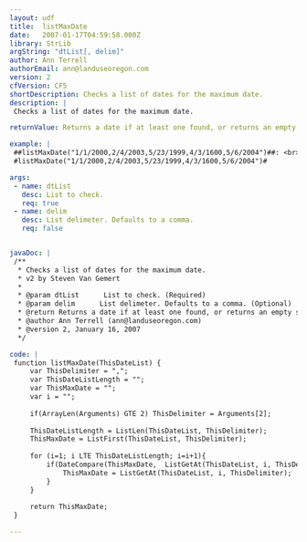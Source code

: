 ```yaml
---
layout: udf
title:  listMaxDate
date:   2007-01-17T04:59:58.000Z
library: StrLib
argString: "dtList[, delim]"
author: Ann Terrell
authorEmail: ann@landuseoregon.com
version: 2
cfVersion: CF5
shortDescription: Checks a list of dates for the maximum date.
description: |
 Checks a list of dates for the maximum date.

returnValue: Returns a date if at least one found, or returns an empty string.

example: |
 ##listMaxDate("1/1/2000,2/4/2003,5/23/1999,4/3/1600,5/6/2004")##: <br>
 #listMaxDate("1/1/2000,2/4/2003,5/23/1999,4/3/1600,5/6/2004")#

args:
 - name: dtList
   desc: List to check.
   req: true
 - name: delim
   desc: List delimeter. Defaults to a comma.
   req: false


javaDoc: |
 /**
  * Checks a list of dates for the maximum date.
  * v2 by Steven Van Gemert
  * 
  * @param dtList      List to check. (Required)
  * @param delim      List delimeter. Defaults to a comma. (Optional)
  * @return Returns a date if at least one found, or returns an empty string. 
  * @author Ann Terrell (ann@landuseoregon.com) 
  * @version 2, January 16, 2007 
  */

code: |
 function listMaxDate(ThisDateList) {
     var ThisDelimiter = ",";
     var ThisDateListLength = "";
     var ThisMaxDate = "";
     var i = "";
   
     if(ArrayLen(Arguments) GTE 2) ThisDelimiter = Arguments[2];
   
     ThisDateListLength = ListLen(ThisDateList, ThisDelimiter);
     ThisMaxDate = ListFirst(ThisDateList, ThisDelimiter);
   
     for (i=1; i LTE ThisDateListLength; i=i+1){
         if(DateCompare(ThisMaxDate,  ListGetAt(ThisDateList, i, ThisDelimiter)) IS -1) {
             ThisMaxDate = ListGetAt(ThisDateList, i, ThisDelimiter);
         }
     }
   
     return ThisMaxDate;
 }

---
```


